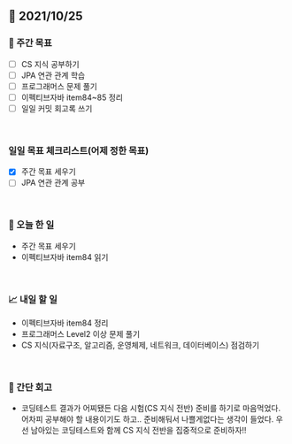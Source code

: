 ## 📅 2021/10/25


### 👏 주간 목표
- [ ] CS 지식 공부하기
- [ ] JPA 연관 관계 학습
- [ ] 프로그래머스 문제 풀기
- [ ] 이펙티브자바 item84~85 정리
- [ ] 일일 커밋 회고록 쓰기

<br/>

### 일일 목표 체크리스트(어제 정한 목표)

- [x] 주간 목표 세우기
- [ ] JPA 연관 관계 공부

<br/>

### 💯 오늘 한 일

- 주간 목표 세우기
- 이펙티브자바 item84 읽기

<br/>

### 📈 내일 할 일

- 이펙티브자바 item84 정리
- 프로그래머스 Level2 이상 문제 풀기
- CS 지식(자료구조, 알고리즘, 운영체제, 네트워크, 데이터베이스) 점검하기

<br/>

### 🤔 간단 회고

- 코딩테스트 결과가 어찌됐든 다음 시험(CS 지식 전반) 준비를 하기로 마음먹었다. 어차피 공부해야 할 내용이기도 하고.. 준비해둬서 나쁠게없다는 생각이 들었다.
우선 남아있는 코딩테스트와 함께 CS 지식 전반을 집중적으로 준비하자!! 

